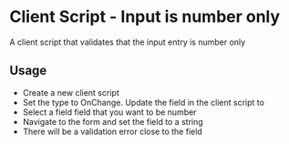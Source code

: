 # Client Script - Input is number only

A client script that validates that the input entry is number only

## Usage


- Create a new client script
- Set the type to OnChange. Update the field in the client script to <your field name>
- Select a field field that you want to be number
- Navigate to the form and set the field to a string
- There will be a validation error close to the field
